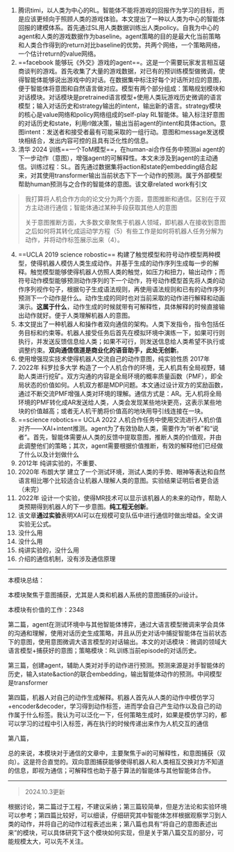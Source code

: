 1. 腾讯timi，以人类为中心的RL。智能体不能将游戏的回报作为学习的目标，而是应该更倾向于照顾人类的游戏体验。本文提出了一种以人类为中心的智能体回报的建模体系。首先通过SL用人类数据训练出人类policy。自我为中心的agent和人类的游戏数据作为baseline。agent策略的目的是最大化当前策略和人类合作得到的return对比baseline的优势。共两个网络，一个策略网络，一个估计return的value网络。
1. ==facebook 能够玩《外交》游戏的agent==。这是一个需要玩家发言相互磋商谈判的游戏。首先收集了大量的游戏数据，对已有的预训练模型做微调，使得智能体能够说出游戏中的对话。在数据集中标注好每个对话所对应的意图，便于智能体将意图和自然语言做对应。模型有两个部分组成：策略规划模块和对话模块。对话模块是pretrained语言模型+使用人类玩游戏历史微调的语言模型；输入对话历史和strategy输出的intent，输出新的语言。strategy模块的核心是value网络和policy网络组成的self-play RL智能体。输入标注好意图的对话历史和state，利用rl做决策，输出当前agent的intent和具体action。意图intent：发送者和接受者最有可能采取的一组行动。意图和message发送模块相结合，发出内容可控的且具有泛化性的信息。
1. 清华 2024 训练==一个ToM模型==，在human-ai合作任务中预测ai agent的下一步动作（意图），增强agent的可解释性。本文未涉及到agent的主动通信。训练过程：SL。首先通过数据集将action和state的embedding结合起来，对其使用transformer输出当前状态下下一个动作的预测。属于外部模型帮助human预测与之合作的智能体的意图。该文章related work有引文

> 我打算将人机合作方向的论文分为两个方面，意图推断和通信。区别在于双方主动进行通信；智能体通过某种手段获取其他人的意图
>
> 关于意图推断方面，大多数文章聚焦于机器人领域，即机器人在接收到意图之后如何将其转化成运动学方程（5）有些工作是如何将机器人任务分解为动作，并将动作标签展示出来（4）。

4. ==UCLA 2019 science robostic== 构建了触觉模型和符号动作模型两种模型，使得机器人模仿人类生成动作。并基于生成的动作序列生成每一步的解释。触觉模型能够使得机器人仿照人类的触觉，如压力和扭力，输出动作；而符号动作模型能够预测动作序列的下一个动作，符号动作模型首先将人类的动作序列视作句子，根据句子生成语法规则，再使用语法规则和已有的动作序列预测下一个动作是什么。动作生成的同时也对当前采取的动作进行解释和动画演示。**这属于什么**，动作生成的时候就带有可解释性，具体解释的时候直接输出动作就好。便于人类理解机器人的意图。
4. 本文提出了一种机器人和操作者双向通信的架构。人类下发指令，指令包括任务目标和约束等。机器人接受任务后首先在模拟环境中演练一下，如果可行则执行，并发送反馈信息给人类；如果不可行，则发送信息给人类希望不执行或调整约束。**双向通信信道是商业化的语音助手，此处无创新**。
4. 使用增强现实技术使得机器人交流自己的动作意图，纯实验性质 2017年
4. 2022年 科罗拉多大学 构造了一个人机合作的环境，无人机具有全局视野，辅助人类进行挖矿。双方沟通的内容是全局环境的概率质量函数（PMF），即全局状态的价值如何。人机双方都是MDP问题。本文通过设计双方的奖励函数，通过不断交流PMF增强人类对环境的理解。通信方式是：AR。无人机将全局环境的PMF转化成AR发送给人类，人类会发现某些地块更亮，这表示某些地块的价值越高；或者无人机干脆将价值高的地块用导引线连接在一块。
4. ==science robotics== UCLA 2022 人机合作任务中使用交流进行人机价值对齐——XAI+intent推测。agent为了有效协助人类，需要作为“听者”和“说者”。首先，智能体需要从人类的反馈中提取意图，推断人类的价值观，并由此调整他们的策略；其次，agent需要根据价值推断，有效的解释他们已经做了什么以及计划做什么
4. 2012年 纯讲实验的，不重要、
4. 2020年 布朗大学 建立了一个测试环境，测试人类的手势、眼神等表达和自然语言相比哪个比较适合让机器人理解人类的意图。实验结果证明后者更合适（未完）
4. 2022年 设计一个实验，使得MR技术可以显示该机器人的未来的动作，帮助人类预期得到机器人的下一步意图。**纯工程无创新**。
4. 该文章**通过实验**表明XAI可以在规模可变队伍中进行通信时做出增益。全文讲实验无公式。
4. 没什么用
4. 没什么用
4. 纯讲实验的，没什么用
4. 介绍的通信机制，没有涉及通信原理

---

本模块总结：

本模块聚焦于意图捕获，尤其是人类和机器人系统的意图捕获的ui设计。

本模块有价值的工作：2348

第二篇，agent在测试环境中与其他智能体博弈，通过大语言模型微调来学会具体的沟通和理解，使用对话历史生成策略，并且从历史对话中捕捉智能体在当前状态下的意图，使用意图微调大语言模型的对话输出。本文的对话模块：微调的领域大语言模型+捕获好的意图；策略模块：RL训练当前episode的对话历史。

第三篇，创建agent，辅助人类对对手的动作进行预测。预测来源是对手智能体的历史，输入state&action的联合embedding，输出智能体动作的预测。中间模型是transformer

第四篇，机器人对自己的动作生成解释。机器人首先从人类的动作中模仿学习+encoder&decoder，学习得到动作标签，进而学会自己产生动作以及自己的动作属于什么标签。我认为可以泛化一下，任何策略生成时，如果是模仿学习的，都可以学习的过程中引入标签，再在执行的时候传递出来作为人机交互的通信

第八篇，

总的来说，本模块对于通信的文章中，主要聚焦于ai的可解释性，和意图捕获（双向）。这是符合直觉的。双向意图捕获能够使得机器人和人类相互交换对方不知道的信息，即视为通信；可解释性也助于基于算法的智能体与其他智能体合作。

---

> 2024.10.3更新

根据讨论，第二篇过于工程，不建议采纳；第三篇较简单，但是方法论和实验环境可以参考；第四篇比较好，可以细读，仔细研究其中智能体怎样根据观察学习到人类的动作，并将自己的动作过程表述出来；第八篇也具有“将自己的意图表述出来”的模块，可以具体研究下这个模块如何实现，但是关于第八篇交互的部分，可能规模太大，可以先不关注。
